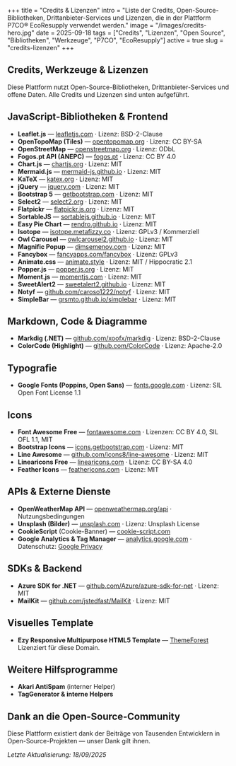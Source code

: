 +++
title = "Credits & Lizenzen"
intro = "Liste der Credits, Open-Source-Bibliotheken, Drittanbieter-Services und Lizenzen, die in der Plattform P7CO® EcoResupply verwendet werden."
image = "/images/credits-hero.jpg"
date = 2025-09-18
tags = ["Credits", "Lizenzen", "Open Source", "Bibliotheken", "Werkzeuge", "P7CO", "EcoResupply"]
active = true
slug = "credits-lizenzen"
+++

## Credits, Werkzeuge & Lizenzen

Diese Plattform nutzt Open-Source-Bibliotheken, Drittanbieter-Services und offene Daten. Alle Credits und Lizenzen sind unten aufgeführt.

## JavaScript-Bibliotheken & Frontend
- **Leaflet.js** — [leafletjs.com](https://leafletjs.com/) · Lizenz: BSD-2-Clause  
- **OpenTopoMap (Tiles)** — [opentopomap.org](https://opentopomap.org/) · Lizenz: CC BY-SA  
- **OpenStreetMap** — [openstreetmap.org](https://www.openstreetmap.org/) · Lizenz: ODbL  
- **Fogos.pt API (ANEPC)** — [fogos.pt](https://fogos.pt/) · Lizenz: CC BY 4.0  
- **Chart.js** — [chartjs.org](https://www.chartjs.org/) · Lizenz: MIT  
- **Mermaid.js** — [mermaid-js.github.io](https://mermaid-js.github.io/mermaid/) · Lizenz: MIT  
- **KaTeX** — [katex.org](https://katex.org/) · Lizenz: MIT  
- **jQuery** — [jquery.com](https://jquery.com/) · Lizenz: MIT  
- **Bootstrap 5** — [getbootstrap.com](https://getbootstrap.com/) · Lizenz: MIT  
- **Select2** — [select2.org](https://select2.org/) · Lizenz: MIT  
- **Flatpickr** — [flatpickr.js.org](https://flatpickr.js.org/) · Lizenz: MIT  
- **SortableJS** — [sortablejs.github.io](https://sortablejs.github.io/Sortable/) · Lizenz: MIT  
- **Easy Pie Chart** — [rendro.github.io](https://rendro.github.io/easy-pie-chart/) · Lizenz: MIT  
- **Isotope** — [isotope.metafizzy.co](https://isotope.metafizzy.co/) · Lizenz: GPLv3 / Kommerziell  
- **Owl Carousel** — [owlcarousel2.github.io](https://owlcarousel2.github.io/OwlCarousel2/) · Lizenz: MIT  
- **Magnific Popup** — [dimsemenov.com](https://dimsemenov.com/plugins/magnific-popup/) · Lizenz: MIT  
- **Fancybox** — [fancyapps.com/fancybox](https://fancyapps.com/fancybox/) · Lizenz: GPLv3  
- **Animate.css** — [animate.style](https://animate.style/) · Lizenz: MIT / Hippocratic 2.1  
- **Popper.js** — [popper.js.org](https://popper.js.org/) · Lizenz: MIT  
- **Moment.js** — [momentjs.com](https://momentjs.com/) · Lizenz: MIT  
- **SweetAlert2** — [sweetalert2.github.io](https://sweetalert2.github.io/) · Lizenz: MIT  
- **Notyf** — [github.com/caroso1222/notyf](https://github.com/caroso1222/notyf) · Lizenz: MIT  
- **SimpleBar** — [grsmto.github.io/simplebar](https://grsmto.github.io/simplebar/) · Lizenz: MIT  

## Markdown, Code & Diagramme
- **Markdig (.NET)** — [github.com/xoofx/markdig](https://github.com/xoofx/markdig) · Lizenz: BSD-2-Clause  
- **ColorCode (Highlight)** — [github.com/ColorCode](https://github.com/ColorCode/ColorCode-2.0) · Lizenz: Apache-2.0  

## Typografie
- **Google Fonts (Poppins, Open Sans)** — [fonts.google.com](https://fonts.google.com/) · Lizenz: SIL Open Font License 1.1  

## Icons
- **Font Awesome Free** — [fontawesome.com](https://fontawesome.com/) · Lizenzen: CC BY 4.0, SIL OFL 1.1, MIT  
- **Bootstrap Icons** — [icons.getbootstrap.com](https://icons.getbootstrap.com/) · Lizenz: MIT  
- **Line Awesome** — [github.com/icons8/line-awesome](https://github.com/icons8/line-awesome) · Lizenz: MIT  
- **Linearicons Free** — [linearicons.com](https://linearicons.com/) · Lizenz: CC BY-SA 4.0  
- **Feather Icons** — [feathericons.com](https://feathericons.com/) · Lizenz: MIT  

## APIs & Externe Dienste
- **OpenWeatherMap API** — [openweathermap.org/api](https://openweathermap.org/api) · Nutzungsbedingungen  
- **Unsplash (Bilder)** — [unsplash.com](https://unsplash.com/) · Lizenz: Unsplash License  
- **CookieScript** (Cookie-Banner) — [cookie-script.com](https://cookie-script.com/)  
- **Google Analytics & Tag Manager** — [analytics.google.com](https://analytics.google.com/) · Datenschutz: [Google Privacy](https://policies.google.com/privacy)  

## SDKs & Backend
- **Azure SDK for .NET** — [github.com/Azure/azure-sdk-for-net](https://github.com/Azure/azure-sdk-for-net) · Lizenz: MIT  
- **MailKit** — [github.com/jstedfast/MailKit](https://github.com/jstedfast/MailKit) · Lizenz: MIT  

## Visuelles Template
- **Ezy Responsive Multipurpose HTML5 Template** — [ThemeForest](https://themeforest.net/item/ezy-responsive-multipurpose-html5-template/21814871)  
  Lizenziert für diese Domain.

## Weitere Hilfsprogramme
- **Akari AntiSpam** (interner Helper)  
- **TagGenerator & interne Helpers**  

## Dank an die Open-Source-Community
Diese Plattform existiert dank der Beiträge von Tausenden Entwicklern in Open-Source-Projekten — unser Dank gilt ihnen.  

*Letzte Aktualisierung: 18/09/2025*
